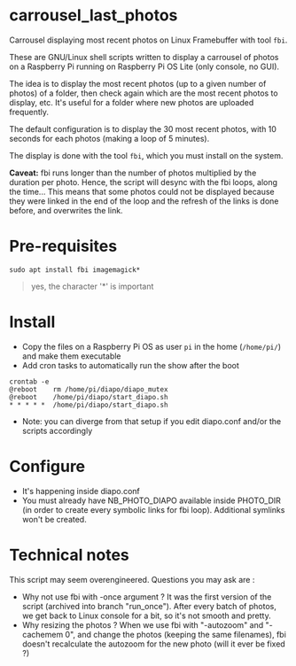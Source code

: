 # carrousel_last_photos
Carrousel displaying most recent photos on Linux Framebuffer with tool `fbi`.

These are GNU/Linux shell scripts written to display a carrousel of photos on a Raspberry Pi running on Raspberry Pi OS Lite (only console, no GUI).

The idea is to display the most recent photos (up to a given number of photos) of a folder, then check again which are the most recent photos to display, etc.
It's useful for a folder where new photos are uploaded frequently.

The default configuration is to display the 30 most recent photos, with 10 seconds for each photos (making a loop of 5 minutes).

The display is done with the tool `fbi`, which you must install on the system.

**Caveat:** fbi runs longer than the number of photos multiplied by the duration per photo. Hence, the script will desync with the fbi loops, along the time... This means that some photos could not be displayed because they were linked in the end of the loop and the refresh of the links is done before, and overwrites the link.

# Pre-requisites
```console
sudo apt install fbi imagemagick*
```

> yes, the character '*' is important

# Install
- Copy the files on a Raspberry Pi OS as user `pi` in the home (`/home/pi/`) and make them executable
- Add cron tasks to automatically run the show after the boot
```console
crontab -e
@reboot    rm /home/pi/diapo/diapo_mutex
@reboot    /home/pi/diapo/start_diapo.sh
* * * * *  /home/pi/diapo/start_diapo.sh
```
- Note: you can diverge from that setup if you edit diapo.conf and/or the scripts accordingly

# Configure
- It's happening inside diapo.conf
- You must already have NB_PHOTO_DIAPO available inside PHOTO_DIR (in order to create every symbolic links for fbi loop). Additional symlinks won't be created.

# Technical notes
This script may seem overengineered. Questions you may ask are :
- Why not use fbi with -once argument ? It was the first version of the script (archived into branch "run_once"). After every batch of photos, we get back to Linux console for a bit, so it's not smooth and pretty.
- Why resizing the photos ? When we use fbi with "-autozoom" and "-cachemem 0", and change the photos (keeping the same filenames), fbi doesn't recalculate the autozoom for the new photo (will it ever be fixed ?)

